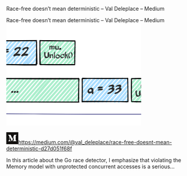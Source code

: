 Race-free doesn’t mean deterministic – Val Deleplace – Medium

Race-free doesn’t mean deterministic – Val Deleplace – Medium
![](../_resources/deea264aca6760f8cdbc2aa6a9a62234.png)

![](../_resources/a59c6579e2ce83f917bf56063cfff56c.png)https://medium.com/@val_deleplace/race-free-doesnt-mean-deterministic-d27d051f68f

In this article about the Go race detector, I emphasize that violating the Memory model with unprotected concurrent accesses is a serious…